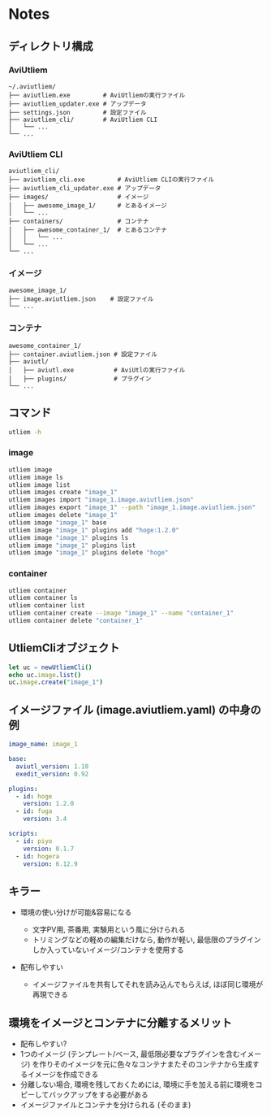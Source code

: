 # Notes

## ディレクトリ構成

### AviUtliem

```text
~/.aviutliem/
├── aviutliem.exe         # AviUtliemの実行ファイル
├── aviutliem_updater.exe # アップデータ
├── settings.json         # 設定ファイル
├── aviutliem_cli/        # AviUtliem CLI
│   └── ...
└── ...
```

### AviUtliem CLI

```text
aviutliem_cli/
├── aviutliem_cli.exe         # AviUtliem CLIの実行ファイル
├── aviutliem_cli_updater.exe # アップデータ
├── images/                   # イメージ
│   ├── awesome_image_1/      # とあるイメージ
│   └── ...
├── containers/               # コンテナ
│   ├── awesome_container_1/  # とあるコンテナ
│   │   └── ...
│   └── ...
└── ...
```

### イメージ

```text
awesome_image_1/
├── image.aviutliem.json    # 設定ファイル
└── ...
```

### コンテナ

```text
awesome_container_1/
├── container.aviutliem.json # 設定ファイル
├── aviutl/
│   ├── aviutl.exe           # AviUtlの実行ファイル
│   ├── plugins/             # プラグイン
└── ...
```

## コマンド

```bash
utliem -h
```

### image

```bash
utliem image
utliem image ls
utliem image list
utliem images create "image_1"
utliem images import "image_1.image.aviutliem.json"
utliem images export "image_1" --path "image_1.image.aviutliem.json"
utliem images delete "image_1"
utliem image "image_1" base
utliem image "image_1" plugins add "hoge:1.2.0"
utliem image "image_1" plugins ls
utliem image "image_1" plugins list
utliem image "image_1" plugins delete "hoge"
```

### container

```bash
utliem container
utliem container ls
utliem container list
utliem container create --image "image_1" --name "container_1"
utliem container delete "container_1"
```

## UtliemCliオブジェクト

```nim
let uc = newUtliemCli()
echo uc.image.list()
uc.image.create("image_1")
```

## イメージファイル (image.aviutliem.yaml) の中身の例

```yaml
image_name: image_1

base:
  aviutl_version: 1.10
  exedit_version: 0.92

plugins:
  - id: hoge
    version: 1.2.0
  - id: fuga
    version: 3.4

scripts:
  - id: piyo
    version: 0.1.7
  - id: hogera
    version: 6.12.9
```

## キラー

- 環境の使い分けが可能&容易になる
  - 文字PV用, 茶番用, 実験用という風に分けられる
  - トリミングなどの軽めの編集だけなら, 動作が軽い, 最低限のプラグインしか入っていないイメージ/コンテナを使用する

- 配布しやすい
  - イメージファイルを共有してそれを読み込んでもらえば, ほぼ同じ環境が再現できる

## 環境をイメージとコンテナに分離するメリット

- 配布しやすい?
- 1つのイメージ (テンプレート/ベース, 最低限必要なプラグインを含むイメージ) を作りそのイメージを元に色々なコンテナまたそのコンテナから生成するイメージを作成できる
- 分離しない場合, 環境を残しておくためには, 環境に手を加える前に環境をコピーしてバックアップをする必要がある
- イメージファイルとコンテナを分けられる (そのまま)
